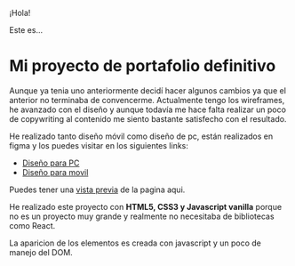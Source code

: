 ¡Hola!

Este es...

# Mi proyecto de portafolio definitivo

Aunque ya tenia uno anteriormente decidí hacer algunos cambios ya que el anterior no terminaba de convencerme. Actualmente tengo los wireframes, he avanzado con el diseño y aunque todavía me hace falta realizar un poco de copywriting al contenido me siento bastante satisfecho con el resultado.

He realizado tanto diseño móvil como diseño de pc, están realizados en figma y los puedes visitar en los siguientes links:
- [Diseño para PC](https://www.figma.com/file/6VY23KbAyF4QUmHVsZJs8E/Portafolio-v3.0-dise%C3%B1o?node-id=34%3A875)
- [Diseño para movil](https://www.figma.com/file/6VY23KbAyF4QUmHVsZJs8E/Portafolio-v3.0-dise%C3%B1o?node-id=34%3A327)

Puedes tener una [vista previa](https://darito97.github.io/portafolio3/) de la pagina aqui.

He realizado este proyecto con **HTML5, CSS3 y Javascript vanilla** porque no es un proyecto muy grande y realmente no necesitaba de bibliotecas como React.

La aparicion de los elementos es creada con javascript y un poco de manejo del DOM.


